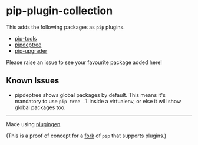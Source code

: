 # pip-plugin-collection

This adds the following packages as `pip` plugins. 
  - [pip-tools](https://github.com/jazzband/pip-tools/)
  - [pipdeptree](https://github.com/naiquevin/pipdeptree)
  - [pip-upgrader](https://github.com/simion/pip-upgrader/)
  
Please raise an issue to see your favourite package added here!

## Known Issues
  - pipdeptree shows global packages by default. This means it's mandatory to use `pip tree -l` inside a virtualenv, or else it will show global packages too.

---

Made using [plugingen](https://github.com/pycampers/plugingen).

(This is a proof of concept for a [fork](https://github.com/devxpy/pip) of `pip` that supports plugins.)
